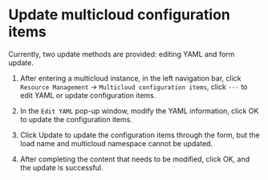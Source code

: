 # Update multicloud configuration items

Currently, two update methods are provided: editing YAML and form update.

1. After entering a multicloud instance, in the left navigation bar, click `Resource Management` -> `Multicloud configuration items`, click `···` to edit YAML or update configuration items.

    <!--screenshot-->

2. In the `Edit YAML` pop-up window, modify the YAML information, click OK to update the configuration items.

    <!--screenshot-->

3. Click Update to update the configuration items through the form, but the load name and multicloud namespace cannot be updated.

    <!--screenshot-->

4. After completing the content that needs to be modified, click OK, and the update is successful.